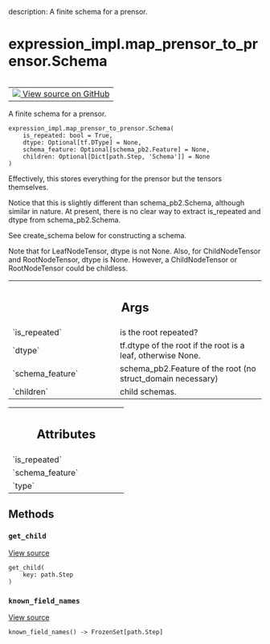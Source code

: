 description: A finite schema for a prensor.

<div itemscope itemtype="http://developers.google.com/ReferenceObject">
<meta itemprop="name" content="expression_impl.map_prensor_to_prensor.Schema" />
<meta itemprop="path" content="Stable" />
<meta itemprop="property" content="__init__"/>
<meta itemprop="property" content="get_child"/>
<meta itemprop="property" content="known_field_names"/>
</div>

# expression_impl.map_prensor_to_prensor.Schema

<!-- Insert buttons and diff -->

<table class="tfo-notebook-buttons tfo-api nocontent" align="left">
<td>
  <a target="_blank" href="https://github.com/google/struct2tensor/blob/master/struct2tensor/expression_impl/map_prensor_to_prensor.py#L84-L149">
    <img src="https://www.tensorflow.org/images/GitHub-Mark-32px.png" />
    View source on GitHub
  </a>
</td>
</table>



A finite schema for a prensor.

<pre class="devsite-click-to-copy prettyprint lang-py tfo-signature-link">
<code>expression_impl.map_prensor_to_prensor.Schema(
    is_repeated: bool = True,
    dtype: Optional[tf.DType] = None,
    schema_feature: Optional[schema_pb2.Feature] = None,
    children: Optional[Dict[path.Step, 'Schema']] = None
)
</code></pre>



<!-- Placeholder for "Used in" -->

Effectively, this stores everything for the prensor but the tensors
themselves.

Notice that this is slightly different than schema_pb2.Schema, although
similar in nature. At present, there is no clear way to extract is_repeated
and dtype from schema_pb2.Schema.

See create_schema below for constructing a schema.

Note that for LeafNodeTensor, dtype is not None.
Also, for ChildNodeTensor and RootNodeTensor, dtype is None. However,
a ChildNodeTensor or RootNodeTensor could be childless.

<!-- Tabular view -->
 <table class="responsive fixed orange">
<colgroup><col width="214px"><col></colgroup>
<tr><th colspan="2"><h2 class="add-link">Args</h2></th></tr>

<tr>
<td>
`is_repeated`
</td>
<td>
is the root repeated?
</td>
</tr><tr>
<td>
`dtype`
</td>
<td>
tf.dtype of the root if the root is a leaf, otherwise None.
</td>
</tr><tr>
<td>
`schema_feature`
</td>
<td>
schema_pb2.Feature of the root (no struct_domain
necessary)
</td>
</tr><tr>
<td>
`children`
</td>
<td>
child schemas.
</td>
</tr>
</table>





<!-- Tabular view -->
 <table class="responsive fixed orange">
<colgroup><col width="214px"><col></colgroup>
<tr><th colspan="2"><h2 class="add-link">Attributes</h2></th></tr>

<tr>
<td>
`is_repeated`
</td>
<td>

</td>
</tr><tr>
<td>
`schema_feature`
</td>
<td>

</td>
</tr><tr>
<td>
`type`
</td>
<td>

</td>
</tr>
</table>



## Methods

<h3 id="get_child"><code>get_child</code></h3>

<a target="_blank" href="https://github.com/google/struct2tensor/blob/master/struct2tensor/expression_impl/map_prensor_to_prensor.py#L134-L135">View source</a>

<pre class="devsite-click-to-copy prettyprint lang-py tfo-signature-link">
<code>get_child(
    key: path.Step
)
</code></pre>




<h3 id="known_field_names"><code>known_field_names</code></h3>

<a target="_blank" href="https://github.com/google/struct2tensor/blob/master/struct2tensor/expression_impl/map_prensor_to_prensor.py#L137-L138">View source</a>

<pre class="devsite-click-to-copy prettyprint lang-py tfo-signature-link">
<code>known_field_names() -> FrozenSet[path.Step]
</code></pre>
